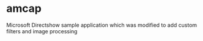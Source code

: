 # amcap
Microsoft Directshow sample application which was modified to add custom filters and image processing
